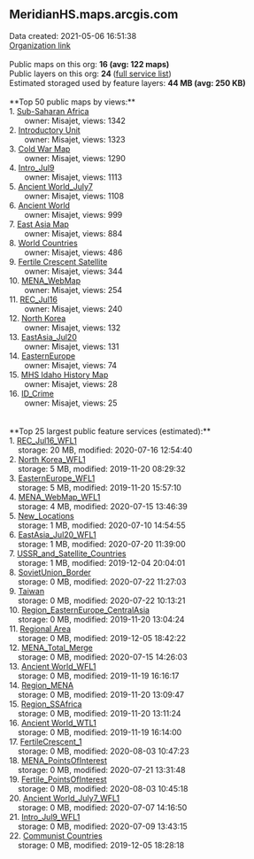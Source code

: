 <h2>MeridianHS.maps.arcgis.com</h2> Data created: 2021-05-06 16:51:38 <br /><a target='new' href='https://MeridianHS.maps.arcgis.com'>Organization link</a><br /><br />Public maps on this org: <b>16 (avg: 122 maps)</b><br />Public layers on this org: <b>24 </b>(<a target='new' href='https://services.arcgis.com/Fhkt83CfYokOr9NT/ArcGIS/rest/services'>full service list</a>)<br />Estimated storaged used by feature layers: <b>44 MB (avg: 250 KB)</b><br /><br />**Top 50 public maps by views:**<br />  1. <a target='new' href='https://www.arcgis.com/home/item.html?id=1bed08f536144a4a936008e0321ea831'>Sub-Saharan Africa</a> <br />  &nbsp;&nbsp;&nbsp;&nbsp; &nbsp;&nbsp;owner: Misajet, views: 1342<br />  2. <a target='new' href='https://www.arcgis.com/home/item.html?id=5457729b519745d897bff8f577d219ab'>Introductory Unit</a> <br />  &nbsp;&nbsp;&nbsp;&nbsp; &nbsp;&nbsp;owner: Misajet, views: 1323<br />  3. <a target='new' href='https://www.arcgis.com/home/item.html?id=135a02ecc3e046a4841d87ab427be88c'>Cold War Map</a> <br />  &nbsp;&nbsp;&nbsp;&nbsp; &nbsp;&nbsp;owner: Misajet, views: 1290<br />  4. <a target='new' href='https://www.arcgis.com/home/item.html?id=ea1780296f854a18a8daf9af1ac0a19e'>Intro_Jul9</a> <br />  &nbsp;&nbsp;&nbsp;&nbsp; &nbsp;&nbsp;owner: Misajet, views: 1113<br />  5. <a target='new' href='https://www.arcgis.com/home/item.html?id=e9d1f3dad5a64cf586e9bfcae5d163de'>Ancient World_July7</a> <br />  &nbsp;&nbsp;&nbsp;&nbsp; &nbsp;&nbsp;owner: Misajet, views: 1108<br />  6. <a target='new' href='https://www.arcgis.com/home/item.html?id=274c69e002dc4607be2ef13a2599cbca'>Ancient World</a> <br />  &nbsp;&nbsp;&nbsp;&nbsp; &nbsp;&nbsp;owner: Misajet, views: 999<br />  7. <a target='new' href='https://www.arcgis.com/home/item.html?id=cdfcbc62236849b09ec66a8cfae58054'>East Asia Map</a> <br />  &nbsp;&nbsp;&nbsp;&nbsp; &nbsp;&nbsp;owner: Misajet, views: 884<br />  8. <a target='new' href='https://www.arcgis.com/home/item.html?id=e966a4102db442c8bee8dea6e79634dd'>World Countries</a> <br />  &nbsp;&nbsp;&nbsp;&nbsp; &nbsp;&nbsp;owner: Misajet, views: 486<br />  9. <a target='new' href='https://www.arcgis.com/home/item.html?id=d97b233b14ca4c4c805f168375d2842c'>Fertile Crescent Satellite</a> <br />  &nbsp;&nbsp;&nbsp;&nbsp; &nbsp;&nbsp;owner: Misajet, views: 344<br />  10. <a target='new' href='https://www.arcgis.com/home/item.html?id=5da4e8993f2a4abfbbf83dbba821f3ba'>MENA_WebMap</a> <br />  &nbsp;&nbsp;&nbsp;&nbsp; &nbsp;&nbsp;owner: Misajet, views: 254<br />  11. <a target='new' href='https://www.arcgis.com/home/item.html?id=28db2e0e641f4bbfa5aa01a2c2db9bc2'>REC_Jul16</a> <br />  &nbsp;&nbsp;&nbsp;&nbsp; &nbsp;&nbsp;owner: Misajet, views: 240<br />  12. <a target='new' href='https://www.arcgis.com/home/item.html?id=c63b4f04f81d4e4997afc6a3fe728370'>North Korea</a> <br />  &nbsp;&nbsp;&nbsp;&nbsp; &nbsp;&nbsp;owner: Misajet, views: 132<br />  13. <a target='new' href='https://www.arcgis.com/home/item.html?id=52a07532aaaa4ce082c59b7b767d4752'>EastAsia_Jul20</a> <br />  &nbsp;&nbsp;&nbsp;&nbsp; &nbsp;&nbsp;owner: Misajet, views: 131<br />  14. <a target='new' href='https://www.arcgis.com/home/item.html?id=983e3feb3b554891856666538895da04'>EasternEurope</a> <br />  &nbsp;&nbsp;&nbsp;&nbsp; &nbsp;&nbsp;owner: Misajet, views: 74<br />  15. <a target='new' href='https://www.arcgis.com/home/item.html?id=7616e74f07de4ec0bd0dfc5a39ccdb7a'>MHS Idaho History Map</a> <br />  &nbsp;&nbsp;&nbsp;&nbsp; &nbsp;&nbsp;owner: Misajet, views: 28<br />  16. <a target='new' href='https://www.arcgis.com/home/item.html?id=bc6c4f985e9448c0a95f911350e0e5f9'>ID_Crime</a> <br />  &nbsp;&nbsp;&nbsp;&nbsp; &nbsp;&nbsp;owner: Misajet, views: 25<br /><br /><br />**Top 25 largest public feature services (estimated):**<br /> 1. <a target='new' href='https://www.arcgis.com/home/item.html?id=c0a32e9981a24020a243afd101823ba1'>REC_Jul16_WFL1</a><br /> &nbsp;&nbsp;&nbsp;&nbsp;storage: 20 MB, modified: 2020-07-16 12:54:40<br /> 2. <a target='new' href='https://www.arcgis.com/home/item.html?id=7797d7f6ce404d12804e026b78a5bb3b'>North Korea_WFL1</a><br /> &nbsp;&nbsp;&nbsp;&nbsp;storage: 5 MB, modified: 2019-11-20 08:29:32<br /> 3. <a target='new' href='https://www.arcgis.com/home/item.html?id=b5ee4e8d0b044b65bc8e8f4c6aaf6d57'>EasternEurope_WFL1</a><br /> &nbsp;&nbsp;&nbsp;&nbsp;storage: 5 MB, modified: 2019-11-20 15:57:10<br /> 4. <a target='new' href='https://www.arcgis.com/home/item.html?id=c80e722cb9f542d3b1bced525719d86c'>MENA_WebMap_WFL1</a><br /> &nbsp;&nbsp;&nbsp;&nbsp;storage: 4 MB, modified: 2020-07-15 13:46:39<br /> 5. <a target='new' href='https://www.arcgis.com/home/item.html?id=7198045e1bc74781bb277c504341aff8'>New_Locations</a><br /> &nbsp;&nbsp;&nbsp;&nbsp;storage: 1 MB, modified: 2020-07-10 14:54:55<br /> 6. <a target='new' href='https://www.arcgis.com/home/item.html?id=55f1cac78d6f49d3a744c94d2008f731'>EastAsia_Jul20_WFL1</a><br /> &nbsp;&nbsp;&nbsp;&nbsp;storage: 1 MB, modified: 2020-07-20 11:39:00<br /> 7. <a target='new' href='https://www.arcgis.com/home/item.html?id=273348dd39284287a3758f0d392386ad'>USSR_and_Satellite_Countries</a><br /> &nbsp;&nbsp;&nbsp;&nbsp;storage: 1 MB, modified: 2019-12-04 20:04:01<br /> 8. <a target='new' href='https://www.arcgis.com/home/item.html?id=a1ae9945b0b74624bc71ec0f550bbe82'>SovietUnion_Border</a><br /> &nbsp;&nbsp;&nbsp;&nbsp;storage: 0 MB, modified: 2020-07-22 11:27:03<br /> 9. <a target='new' href='https://www.arcgis.com/home/item.html?id=d95a9b5da6574c46a81782775e76e33c'>Taiwan</a><br /> &nbsp;&nbsp;&nbsp;&nbsp;storage: 0 MB, modified: 2020-07-22 10:13:21<br /> 10. <a target='new' href='https://www.arcgis.com/home/item.html?id=fff3e27171b14429a8ac5a42bde5af7e'>Region_EasternEurope_CentralAsia</a><br /> &nbsp;&nbsp;&nbsp;&nbsp;storage: 0 MB, modified: 2019-11-20 13:04:24<br /> 11. <a target='new' href='https://www.arcgis.com/home/item.html?id=6e9f7686387341788ddbd14afcb01f41'>Regional Area</a><br /> &nbsp;&nbsp;&nbsp;&nbsp;storage: 0 MB, modified: 2019-12-05 18:42:22<br /> 12. <a target='new' href='https://www.arcgis.com/home/item.html?id=d1a11e71e64c4d42aac29a5f5f6a995a'>MENA_Total_Merge</a><br /> &nbsp;&nbsp;&nbsp;&nbsp;storage: 0 MB, modified: 2020-07-15 14:26:03<br /> 13. <a target='new' href='https://www.arcgis.com/home/item.html?id=623ebe66a3594cf2bf59dcbd19d8538b'>Ancient World_WFL1</a><br /> &nbsp;&nbsp;&nbsp;&nbsp;storage: 0 MB, modified: 2019-11-19 16:16:17<br /> 14. <a target='new' href='https://www.arcgis.com/home/item.html?id=3b9eaa0bf46c4f72b2bab18e2811edae'>Region_MENA</a><br /> &nbsp;&nbsp;&nbsp;&nbsp;storage: 0 MB, modified: 2019-11-20 13:09:47<br /> 15. <a target='new' href='https://www.arcgis.com/home/item.html?id=eee77c1e8a834f169d0738bd3c9b319c'>Region_SSAfrica</a><br /> &nbsp;&nbsp;&nbsp;&nbsp;storage: 0 MB, modified: 2019-11-20 13:11:24<br /> 16. <a target='new' href='https://www.arcgis.com/home/item.html?id=27332181bf27410ba79b19fc1b34271e'>Ancient World_WTL1</a><br /> &nbsp;&nbsp;&nbsp;&nbsp;storage: 0 MB, modified: 2019-11-19 16:14:00<br /> 17. <a target='new' href='https://www.arcgis.com/home/item.html?id=c33a21d5fa524139b36df0a0d5c76cb2'>FertileCrescent_1</a><br /> &nbsp;&nbsp;&nbsp;&nbsp;storage: 0 MB, modified: 2020-08-03 10:47:23<br /> 18. <a target='new' href='https://www.arcgis.com/home/item.html?id=105015183f1d433e9d55838ff4e7b2d3'>MENA_PointsOfInterest</a><br /> &nbsp;&nbsp;&nbsp;&nbsp;storage: 0 MB, modified: 2020-07-21 13:31:48<br /> 19. <a target='new' href='https://www.arcgis.com/home/item.html?id=45450da5e765468e9e9871c9dcf4eaee'>Fertile_PointsOfInterest</a><br /> &nbsp;&nbsp;&nbsp;&nbsp;storage: 0 MB, modified: 2020-08-03 10:45:18<br /> 20. <a target='new' href='https://www.arcgis.com/home/item.html?id=a185ee97a85748b39cf1cd63958f342d'>Ancient World_July7_WFL1</a><br /> &nbsp;&nbsp;&nbsp;&nbsp;storage: 0 MB, modified: 2020-07-07 14:16:50<br /> 21. <a target='new' href='https://www.arcgis.com/home/item.html?id=0c7dd50213584d2f98c7a08712ce5c76'>Intro_Jul9_WFL1</a><br /> &nbsp;&nbsp;&nbsp;&nbsp;storage: 0 MB, modified: 2020-07-09 13:43:15<br /> 22. <a target='new' href='https://www.arcgis.com/home/item.html?id=7ad10e1f582644268ba32a829da6d842'>Communist Countries</a><br /> &nbsp;&nbsp;&nbsp;&nbsp;storage: 0 MB, modified: 2019-12-05 18:28:18<br />